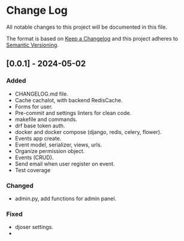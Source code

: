 # Change Log

All notable changes to this project will be documented in this file.

The format is based on [Keep a Changelog](http://keepachangelog.com/)
and this project adheres to [Semantic Versioning](http://semver.org/).

## [0.0.1] - 2024-05-02

### Added

- CHANGELOG.md file.
- Cache cachalot, with backend RedisCache.
- Forms for user.
- Pre-commit and settings linters for clean code.
- makefile and commands.
- drf base token auth.
- docker and docker compose (django, redis, celery, flower).
- Events app create.
- Event model, serializer, views, urls.
- Organize permission object.
- Events (CRUD).
- Send email when user register on event.
- Test coverage

### Changed

- admin.py, add functions for admin panel.

### Fixed

- djoser settings.
-

